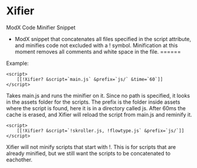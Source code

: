 Xifier
======

ModX Code Minifier Snippet

- ModX snippet that concatenates all files specified in the script attribute, and minifies code not excluded with a ! symbol. Minification at this moment removes all comments and white space in the file.
======

Example:

	<script>
		[[!Xifier? &script=`main.js` &prefix=`js/` &time=`60`]]
	</script>
	
Takes main.js and runs the minifier on it. Since no path is specified, it looks in the assets folder for the scripts. 
The prefix is the folder inside assets where the script is found, here it is in a directory called js. After 60ms the 
cache is erased, and Xifier will reload the script from main.js and reminify it.


	<script>
		[[!Xifier? &script=`!skroller.js, !flowtype.js` &prefix=`js/`]]
	</script>

Xifier will not minify scripts that start with !. This is for scripts that are already minified, but we still want the
scripts to be concatenated to eachother.
